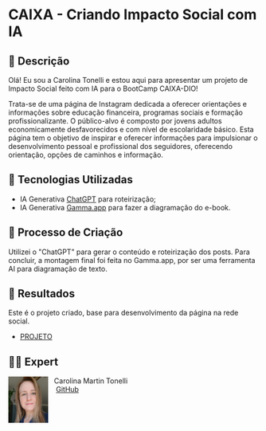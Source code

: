 # CAIXA - Criando Impacto Social com IA

## 📒 Descrição
Olá! Eu sou a Carolina Tonelli e estou aqui para apresentar um projeto de Impacto Social feito com IA para o BootCamp CAIXA-DIO! 

Trata-se de uma página de Instagram dedicada a oferecer orientações e informações sobre educação financeira, programas sociais e formação profissionalizante. O público-alvo é composto por jovens adultos economicamente desfavorecidos e com nível de escolaridade básico. 
Esta página tem o objetivo de inspirar e oferecer informações para impulsionar o desenvolvimento pessoal e profissional dos seguidores, oferecendo orientação, opções de caminhos e informação. 

## 🤖 Tecnologias Utilizadas
- IA Generativa [ChatGPT](https://chatgpt.com/) para roteirização; 
- IA Generativa [Gamma.app](https://gamma.app/) para fazer a diagramação do e-book.

## 🧐 Processo de Criação
Utilizei o "ChatGPT" para gerar o conteúdo e roteirização dos posts. Para concluir, a montagem final foi feita no Gamma.app, por ser uma ferramenta AI para diagramação de texto.

## 🚀 Resultados
Este é o projeto criado, base para desenvolvimento da página na rede social. 
- [PROJETO](https://criando-impacto-social-c-8hzg8z4.gamma.site/)

## 👨‍💻 Expert

<p>
    <img 
      align=left 
      margin=10 
      width=80 
      src="https://github.com/carolmtonelli/prompts-for-podcast-generate-by-ia/blob/main/WhatsApp%20Image%202023-11-13%20at%2020.01.01.jpeg"
    />
    <p>&nbsp&nbsp&nbspCarolina Martin Tonelli<br>
    &nbsp&nbsp&nbsp
    <a 
        href="https://github.com/carolmtonelli">
        GitHub
